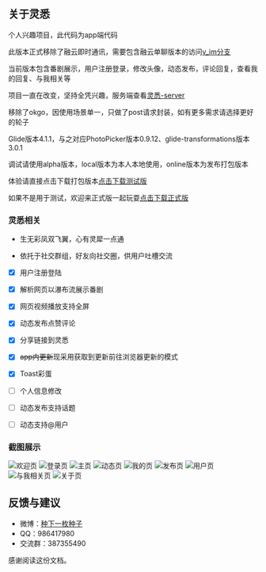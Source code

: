## 关于灵悉

个人兴趣项目，此代码为app端代码

此版本正式移除了融云即时通讯，需要包含融云单聊版本的访问[v_im分支](https://github.com/happycao/lingxi-android/tree/v_im)

当前版本包含番剧展示，用户注册登录，修改头像，动态发布，评论回复，查看我的回复、与我相关等

项目一直在改变，坚持全凭兴趣，服务端查看[灵悉-server](https://github.com/happycao/lingxi-server)

移除了okgo，因使用场景单一，只做了post请求封装，如有更多需求请选择更好的轮子  

Glide版本4.1.1，与之对应PhotoPicker版本0.9.12、glide-transformations版本3.0.1

调试请使用alpha版本，local版本为本人本地使用，online版本为发布打包版本

体验请直接点击下载打包版本[点击下载测试版](http://47.100.245.128/download/lingxi-test.apk)

如果不是用于测试，欢迎来正式版一起玩耍[点击下载正式版](http://47.100.245.128/download/lingxi.apk)

### 灵悉相关

- 生无彩凤双飞翼，心有灵犀一点通  

- 依托于社交群组，好友向社交圈，供用户吐槽交流  

- [x] 用户注册登陆

- [x] 解析网页以瀑布流展示番剧

- [x] 网页视频播放支持全屏

- [x] 动态发布点赞评论

- [x] 分享链接到灵悉

- [x] ~~app内更新~~现采用获取到更新前往浏览器更新的模式

- [x] Toast彩蛋

- [ ] 个人信息修改

- [ ] 动态发布支持话题

- [ ] 动态支持@用户


### 截图展示
![欢迎页](screenshot/Screenshot_welcome.jpg)
![登录页](screenshot/Screenshot_login.jpg)
![主页](screenshot/Screenshot_home.jpg)
![动态页](screenshot/Screenshot_feed.jpg)
![我的页](screenshot/Screenshot_mine.jpg)
![发布页](screenshot/Screenshot_publish.jpg)
![用户页](screenshot/Screenshot_user.jpg)
![与我相关页](screenshot/Screenshot_relevant.jpg)
![关于页](screenshot/Screenshot_about.jpg)

## 反馈与建议
- 微博：[种下一枚种子](http://weibo.com/374845241)
- QQ：986417980
- 交流群：387355490

感谢阅读这份文档。
